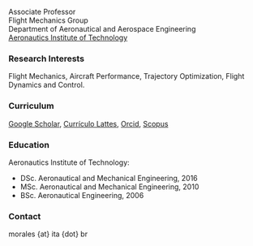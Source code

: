 Associate Professor  
Flight Mechanics Group  
Department of Aeronautical and Aerospace Engineering  
[Aeronautics Institute of Technology](http://www.ita.br)

### Research Interests
Flight Mechanics, Aircraft Performance, Trajectory Optimization, Flight Dynamics and Control.

### Curriculum
[Google Scholar](https://scholar.google.com/citations?user=syECR14AAAAJ&hl), [Currículo Lattes](http://lattes.cnpq.br/9213259689156118), [Orcid](https://orcid.org/0000-0002-2911-9238), [Scopus](https://www.scopus.com/authid/detail.uri?authorId=57191905807)

### Education
Aeronautics Institute of Technology:
- DSc. Aeronautical and Mechanical Engineering, 2016
- MSc. Aeronautical and Mechanical Engineering, 2010
- BSc. Aeronautical Engineering, 2006

### Contact
morales {at} ita {dot} br
